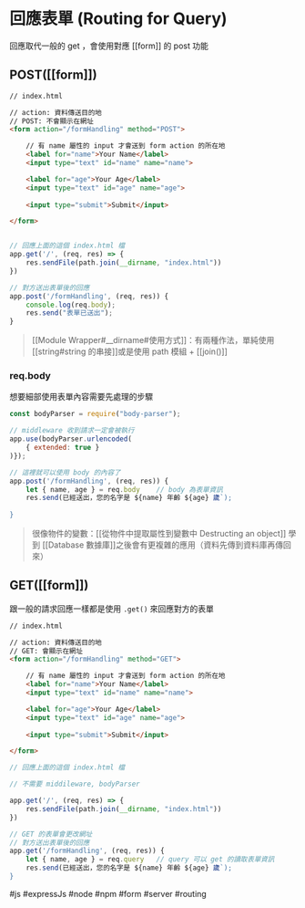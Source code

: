 # 回應表單 (Routing for Query)
回應取代一般的 get ，會使用對應 [[form]] 的 post 功能
## POST([[form]])
```html
// index.html

// action: 資料傳送目的地
// POST: 不會顯示在網址
<form action="/formHandling" method="POST">

	// 有 name 屬性的 input 才會送到 form action 的所在地
	<label for="name">Your Name</label>
	<input type="text" id="name" name="name">

	<label for="age">Your Age</label>
	<input type="text" id="age" name="age">
	
	<input type="submit">Submit</input>

</form>
```

```js

// 回應上面的這個 index.html 檔
app.get('/', (req, res) => {
	res.sendFile(path.join(__dirname, "index.html"))
})

// 對方送出表單後的回應
app.post('/formHandling', (req, res)) {
	console.log(req.body);
	res.send("表單已送出");
}
```

>[[Module Wrapper#__dirname#使用方式]]：有兩種作法，單純使用[[string#string 的串接]]或是使用 path 模組 + [[join()]]


### req.body
想要細部使用表單內容需要先處理的步驟
```js
const bodyParser = require("body-parser");

// middleware 收到請求一定會被執行
app.use(bodyParser.urlencoded(
	{ extended: true }
)});
```
```js
// 這裡就可以使用 body 的內容了
app.post('/formHandling', (req, res)) {
	let { name, age } = req.body	// body 為表單資訊
	res.send(已經送出，您的名字是 ${name} 年齡 ${age} 歲`);
	
}
```
> 很像物件的變數：[[從物件中提取屬性到變數中 Destructing an object]]
> 學到 [[Database 數據庫]]之後會有更複雜的應用（資料先傳到資料庫再傳回來）
## GET([[form]])
跟一般的請求回應一樣都是使用 `.get()` 來回應對方的表單
```html
// index.html

// action: 資料傳送目的地
// GET: 會顯示在網址
<form action="/formHandling" method="GET">

	// 有 name 屬性的 input 才會送到 form action 的所在地
	<label for="name">Your Name</label>
	<input type="text" id="name" name="name">

	<label for="age">Your Age</label>
	<input type="text" id="age" name="age">
	
	<input type="submit">Submit</input>

</form>
```

```js
// 回應上面的這個 index.html 檔

// 不需要 middileware, bodyParser

app.get('/', (req, res) => {
	res.sendFile(path.join(__dirname, "index.html"))
})

// GET 的表單會更改網址
// 對方送出表單後的回應
app.get('/formHandling', (req, res)) {
	let { name, age } = req.query	// query 可以 get 的讀取表單資訊
	res.send(已經送出，您的名字是 ${name} 年齡 ${age} 歲`);
}
```

#js #expressJs #node #npm #form #server #routing